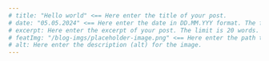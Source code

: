 ```yaml
---
# title: "Hello world" <== Here enter the title of your post.
# date: "05.05.2024" <== Here enter the date in DD.MM.YYY format. The format is valid!
# excerpt: Here enter the excerpt of your post. The limit is 20 words.
# featImg: "/blog-imgs/placeholder-image.png" <== Here enter the path to the highlighted image.
# alt: Here enter the description (alt) for the image.
---
```


<!-- HERE ENTER THE POST CONTENT USING MARKDOWN -->

